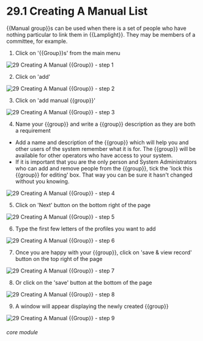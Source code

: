 # 29.1 Creating A Manual List

{{Manual group}}s can be used when there is a set of people who have nothing particular to link them in {{Lamplight}}. They may be members of a committee, for example.


1. Click on &#039;{{Group}}s&#039; from the main menu

![29 Creating A Manual {{Group}} - step 1](29 Creating_A_Manual_List_im_1.png)

2. Click on &#039;add&#039;

![29 Creating A Manual {{Group}} - step 2](29 Creating_A_Manual_List_im_2.png)

3. Click on &#039;add manual {{group}}&#039;

![29 Creating A Manual {{Group}} - step 3](29 Creating_A_Manual_List_im_3.png)

4. Name your {{group}} and write a {{group}} description as they are both a requirement
- Add a name and description of the {{group}} which will help you and other users of the system remember what it is for. The {{group}} will be available for other operators who have access to your system.
- If it is important that you are the only person and System Administrators who can add and remove people from the {{group}}, tick the 'lock this {{group}} for editing' box. That way you can be sure it hasn't changed without you knowing.

![29 Creating A Manual {{Group}} - step 4](29 Creating_A_Manual_List_im_4.png)

5. Click on &#039;Next&#039; button on the bottom right of the page

![29 Creating A Manual {{Group}} - step 5](29 Creating_A_Manual_List_im_5.png)

6. Type the first few letters of the profiles you want to add

![29 Creating A Manual {{Group}} - step 6](29 Creating_A_Manual_List_im_6.png)

7. Once you are happy with your {{group}}, click on &#039;save &amp; view record&#039; button on the top right of the page

![29 Creating A Manual {{Group}} - step 7](29 Creating_A_Manual_List_im_7.png)

8. Or click on the &#039;save&#039; button at the bottom of the page

![29 Creating A Manual {{Group}} - step 8](29 Creating_A_Manual_List_im_8.png)

9. A window will appear displaying the newly created {{group}}

![29 Creating A Manual {{Group}} - step 9](29 Creating_A_Manual_List_im_9.png)


###### core module
